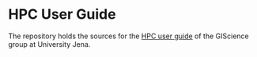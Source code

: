 # HPC User Guide 

The repository holds the sources for the [HPC user guide](https://jupiter.geogr.uni-jena.de/hpc) of the GIScience group at University Jena.

